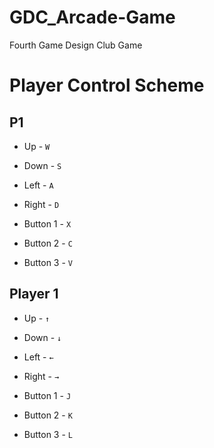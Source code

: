 # GDC_Arcade-Game
Fourth Game Design Club Game

# Player Control  Scheme

## P1

- Up - `W`

- Down - `S`

- Left - `A`

- Right - `D`

- Button 1 - `X`

- Button 2 - `C`

- Button 3 - `V`

## Player 1

- Up - `↑`

- Down - `↓`

- Left - `←`

- Right - `→`

- Button 1 - `J`

- Button 2 - `K`

- Button 3 - `L`
